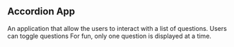 ## Accordion App

An application that allow the users to interact with a list of questions.
Users can toggle questions
For fun, only one question is displayed at a time.
